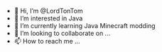 - 👋 Hi, I’m @LordTonTom
- 👀 I’m interested in Java
- 🌱 I’m currently learning Java Minecraft modding
- 💞️ I’m looking to collaborate on ...
- 📫 How to reach me ...

<!---
LordTonTom/LordTonTom is a ✨ special ✨ repository because its `README.md` (this file) appears on your GitHub profile.
You can click the Preview link to take a look at your changes.
--->
